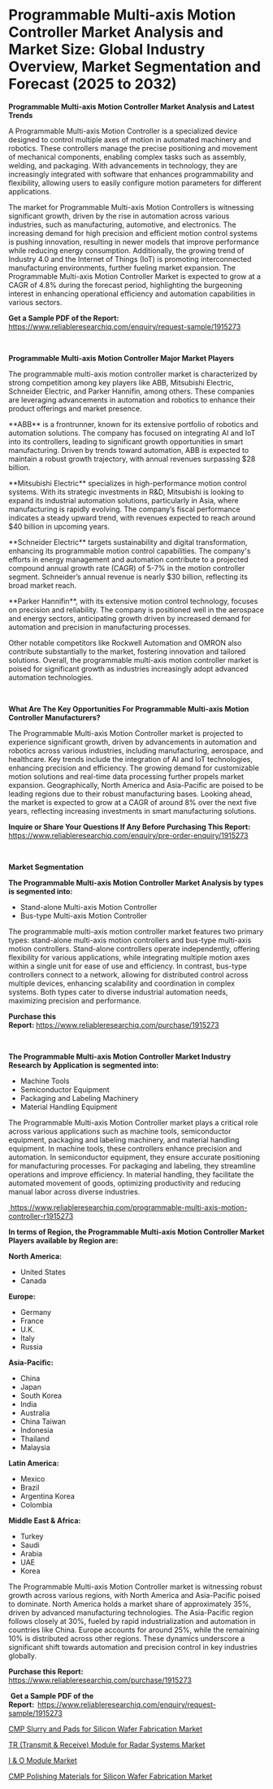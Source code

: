 <p><h1>Programmable Multi-axis Motion Controller Market Analysis and Market Size: Global Industry Overview, Market Segmentation and Forecast (2025 to 2032)</h1></p><p><strong>Programmable Multi-axis Motion Controller Market Analysis and Latest Trends</strong></p>
<p><p>A Programmable Multi-axis Motion Controller is a specialized device designed to control multiple axes of motion in automated machinery and robotics. These controllers manage the precise positioning and movement of mechanical components, enabling complex tasks such as assembly, welding, and packaging. With advancements in technology, they are increasingly integrated with software that enhances programmability and flexibility, allowing users to easily configure motion parameters for different applications.</p><p>The market for Programmable Multi-axis Motion Controllers is witnessing significant growth, driven by the rise in automation across various industries, such as manufacturing, automotive, and electronics. The increasing demand for high precision and efficient motion control systems is pushing innovation, resulting in newer models that improve performance while reducing energy consumption. Additionally, the growing trend of Industry 4.0 and the Internet of Things (IoT) is promoting interconnected manufacturing environments, further fueling market expansion. The Programmable Multi-axis Motion Controller Market is expected to grow at a CAGR of 4.8% during the forecast period, highlighting the burgeoning interest in enhancing operational efficiency and automation capabilities in various sectors.</p></p>
<p><strong>Get a Sample PDF of the Report:&nbsp;</strong> <a href="https://www.reliableresearchiq.com/enquiry/request-sample/1915273?utm_campaign=1137&utm_medium=2&utm_source=Github&utm_content=ia&utm_term=13022025&utm_id=programmable-multi-axis-motion-controller">https://www.reliableresearchiq.com/enquiry/request-sample/1915273</a></p>
<p>&nbsp;</p>
<p><strong>Programmable Multi-axis Motion Controller Major Market Players</strong></p>
<p><p>The programmable multi-axis motion controller market is characterized by strong competition among key players like ABB, Mitsubishi Electric, Schneider Electric, and Parker Hannifin, among others. These companies are leveraging advancements in automation and robotics to enhance their product offerings and market presence.</p><p>**ABB** is a frontrunner, known for its extensive portfolio of robotics and automation solutions. The company has focused on integrating AI and IoT into its controllers, leading to significant growth opportunities in smart manufacturing. Driven by trends toward automation, ABB is expected to maintain a robust growth trajectory, with annual revenues surpassing $28 billion.</p><p>**Mitsubishi Electric** specializes in high-performance motion control systems. With its strategic investments in R&D, Mitsubishi is looking to expand its industrial automation solutions, particularly in Asia, where manufacturing is rapidly evolving. The company’s fiscal performance indicates a steady upward trend, with revenues expected to reach around $40 billion in upcoming years.</p><p>**Schneider Electric** targets sustainability and digital transformation, enhancing its programmable motion control capabilities. The company's efforts in energy management and automation contribute to a projected compound annual growth rate (CAGR) of 5-7% in the motion controller segment. Schneider’s annual revenue is nearly $30 billion, reflecting its broad market reach.</p><p>**Parker Hannifin**, with its extensive motion control technology, focuses on precision and reliability. The company is positioned well in the aerospace and energy sectors, anticipating growth driven by increased demand for automation and precision in manufacturing processes.</p><p>Other notable competitors like Rockwell Automation and OMRON also contribute substantially to the market, fostering innovation and tailored solutions. Overall, the programmable multi-axis motion controller market is poised for significant growth as industries increasingly adopt advanced automation technologies.</p></p>
<p>&nbsp;</p>
<p><strong>What Are The Key Opportunities For Programmable Multi-axis Motion Controller Manufacturers?</strong></p>
<p><p>The Programmable Multi-axis Motion Controller market is projected to experience significant growth, driven by advancements in automation and robotics across various industries, including manufacturing, aerospace, and healthcare. Key trends include the integration of AI and IoT technologies, enhancing precision and efficiency. The growing demand for customizable motion solutions and real-time data processing further propels market expansion. Geographically, North America and Asia-Pacific are poised to be leading regions due to their robust manufacturing bases. Looking ahead, the market is expected to grow at a CAGR of around 8% over the next five years, reflecting increasing investments in smart manufacturing solutions.</p></p>
<p><strong>Inquire or Share Your Questions If Any Before Purchasing This Report:</strong> <a href="https://www.reliableresearchiq.com/enquiry/pre-order-enquiry/1915273?utm_campaign=1137&utm_medium=2&utm_source=Github&utm_content=ia&utm_term=13022025&utm_id=programmable-multi-axis-motion-controller">https://www.reliableresearchiq.com/enquiry/pre-order-enquiry/1915273</a></p>
<p>&nbsp;</p>
<p><strong>Market Segmentation</strong></p>
<p><strong>The Programmable Multi-axis Motion Controller Market Analysis by types is segmented into:</strong></p>
<p><ul><li>Stand-alone Multi-axis Motion Controller</li><li>Bus-type Multi-axis Motion Controller</li></ul></p>
<p><p>The programmable multi-axis motion controller market features two primary types: stand-alone multi-axis motion controllers and bus-type multi-axis motion controllers. Stand-alone controllers operate independently, offering flexibility for various applications, while integrating multiple motion axes within a single unit for ease of use and efficiency. In contrast, bus-type controllers connect to a network, allowing for distributed control across multiple devices, enhancing scalability and coordination in complex systems. Both types cater to diverse industrial automation needs, maximizing precision and performance.</p></p>
<p><strong>Purchase this Report:&nbsp;</strong><a href="https://www.reliableresearchiq.com/purchase/1915273?utm_campaign=1137&utm_medium=2&utm_source=Github&utm_content=ia&utm_term=13022025&utm_id=programmable-multi-axis-motion-controller">https://www.reliableresearchiq.com/purchase/1915273</a></p>
<p>&nbsp;</p>
<p><strong>The Programmable Multi-axis Motion Controller Market Industry Research by Application is segmented into:</strong></p>
<p><ul><li>Machine Tools</li><li>Semiconductor Equipment</li><li>Packaging and Labeling Machinery</li><li>Material Handling Equipment</li></ul></p>
<p><p>The Programmable Multi-axis Motion Controller market plays a critical role across various applications such as machine tools, semiconductor equipment, packaging and labeling machinery, and material handling equipment. In machine tools, these controllers enhance precision and automation. In semiconductor equipment, they ensure accurate positioning for manufacturing processes. For packaging and labeling, they streamline operations and improve efficiency. In material handling, they facilitate the automated movement of goods, optimizing productivity and reducing manual labor across diverse industries.</p></p>
<p><a href="https://www.reliableresearchiq.com/programmable-multi-axis-motion-controller-r1915273?utm_campaign=1137&utm_medium=2&utm_source=Github&utm_content=ia&utm_term=13022025&utm_id=programmable-multi-axis-motion-controller">&nbsp;https://www.reliableresearchiq.com/programmable-multi-axis-motion-controller-r1915273</a></p>
<p><strong>In terms of Region, the Programmable Multi-axis Motion Controller Market Players available by Region are:</strong></p>
<p>
    <p> <strong> North America: </strong>
        <ul>
            <li>United States</li>
            <li>Canada</li>
        </ul>
        </p> 
    <p> <strong> Europe: </strong>
        <ul>
            <li>Germany</li>
            <li>France</li>
            <li>U.K.</li>
            <li>Italy</li>
            <li>Russia</li>
        </ul>
        </p> 
    <p> <strong> Asia-Pacific: </strong>
        <ul>
            <li>China</li>
            <li>Japan</li>
            <li>South Korea</li>
            <li>India</li>
            <li>Australia</li>
            <li>China Taiwan</li>
            <li>Indonesia</li>
            <li>Thailand</li>
            <li>Malaysia</li>
        </ul>
        </p> 
    <p> <strong> Latin America: </strong>
        <ul>
            <li>Mexico</li>
            <li>Brazil</li>
            <li>Argentina Korea</li>
            <li>Colombia</li>
        </ul>
        </p> 
    <p> <strong> Middle East & Africa: </strong>
        <ul>
            <li>Turkey</li>
            <li>Saudi</li>
            <li>Arabia</li>
            <li>UAE</li>
            <li>Korea</li>
        </ul>
    </p>
    </p>
<p><p>The Programmable Multi-axis Motion Controller market is witnessing robust growth across various regions, with North America and Asia-Pacific poised to dominate. North America holds a market share of approximately 35%, driven by advanced manufacturing technologies. The Asia-Pacific region follows closely at 30%, fueled by rapid industrialization and automation in countries like China. Europe accounts for around 25%, while the remaining 10% is distributed across other regions. These dynamics underscore a significant shift towards automation and precision control in key industries globally.</p></p>
<p><strong>Purchase this Report: </strong><a href="https://www.reliableresearchiq.com/purchase/1915273?utm_campaign=1137&utm_medium=2&utm_source=Github&utm_content=ia&utm_term=13022025&utm_id=programmable-multi-axis-motion-controller">https://www.reliableresearchiq.com/purchase/1915273</a></p>
<p>&nbsp;<strong>Get a Sample PDF of the Report:&nbsp;&nbsp;</strong><a href="https://www.reliableresearchiq.com/enquiry/request-sample/1915273?utm_campaign=1137&utm_medium=2&utm_source=Github&utm_content=ia&utm_term=13022025&utm_id=programmable-multi-axis-motion-controller">https://www.reliableresearchiq.com/enquiry/request-sample/1915273</a></p>
<p><strong></strong></p>
<p><p><a href="https://github.com/ancsyanagha/Market-Research-Report-List-1/blob/main/cmp-slurry-and-pads-for-silicon-wafer-fabrication-market.md?utm_campaign=1137&utm_medium=2&utm_source=Github&utm_content=ia&utm_term=13022025&utm_id=programmable-multi-axis-motion-controller">CMP Slurry and Pads for Silicon Wafer Fabrication Market</a></p><p><a href="https://github.com/rrosasdaunas/Market-Research-Report-List-1/blob/main/tr-transmit-receive-module-for-radar-systems-market.md?utm_campaign=1137&utm_medium=2&utm_source=Github&utm_content=ia&utm_term=13022025&utm_id=programmable-multi-axis-motion-controller">TR (Transmit & Receive) Module for Radar Systems Market</a></p><p><a href="https://github.com/zoccohaniech/Market-Research-Report-List-1/blob/main/i-o-module-market.md?utm_campaign=1137&utm_medium=2&utm_source=Github&utm_content=ia&utm_term=13022025&utm_id=programmable-multi-axis-motion-controller">I & O Module Market</a></p><p><a href="https://github.com/ansanokajabi/Market-Research-Report-List-1/blob/main/cmp-polishing-materials-for-silicon-wafer-fabrication-market.md?utm_campaign=1137&utm_medium=2&utm_source=Github&utm_content=ia&utm_term=13022025&utm_id=programmable-multi-axis-motion-controller">CMP Polishing Materials for Silicon Wafer Fabrication Market</a></p></p>